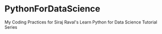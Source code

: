 # PythonForDataScience
My Coding Practices for Siraj Raval's Learn Python for Data Science Tutorial Series
